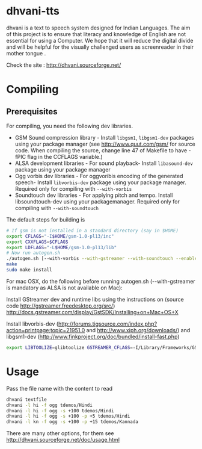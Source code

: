 dhvani-tts
==========

dhvani is a text to speech system designed for Indian Languages. The aim of this project is to ensure that literacy and knowledge of English are not essential for using a Computer. We hope that it will reduce the digital divide and will be helpful for the visually challenged users as screenreader in their mother tongue .

Check the site : http://dhvani.sourceforge.net/

Compiling
=========

Prerequisites
-------------

For compiling, you need the following dev libraries.

* GSM Sound compression library - Install `libgsm1`, `libgsm1-dev` packages using your package manager (see http://www.quut.com/gsm/ for source code. When compiling the source, change line 47 of Makefile to have -fPIC flag in the CCFLAGS variable.)
* ALSA development libraries - For sound playback- Install `libasound-dev` package using your package manager
* Ogg vorbis dev libraries - For oggvoribis encoding of the generated speech- Install `libvorbis-dev` package using your package manager. Required only for compiling with `--with-vorbis`
* Soundtouch dev libraries - For applying pitch and tempo. Install libsoundtouch-dev using your packagemanager. Required only for compiling with `--with-soundtouch`

The default steps for building is

```bash
# If gsm is not installed in a standard directory (say in $HOME)
export CFLAGS="-I$HOME/gsm-1.0-pl13/inc"
export CXXFLAGS=$CFLAGS
export LDFLAGS="-L$HOME/gsm-1.0-pl13/lib"
# Now run autogen.sh
./autogen.sh [--with-vorbis --with-gstreamer --with-soundtouch --enable-debugging]
make
sudo make install
```

For mac OSX, do the following before running autogen.sh (--with-gstreamer is mandatory as ALSA is not available on Mac): 

Install GStreamer dev and runtime libs using the instructions on (source code http://gstreamer.freedesktop.org/src/) http://docs.gstreamer.com/display/GstSDK/Installing+on+Mac+OS+X

Install libvorbis-dev (http://forums.tigsource.com/index.php?action=printpage;topic=21951.0 and http://www.xiph.org/downloads/) and libgsm1-dev (http://www.finkproject.org/doc/bundled/install-fast.php)

```bash
export LIBTOOLIZE=glibtoolize GSTREAMER_CFLAGS=-I/Library/Frameworks/GStreamer.framework/Headers GSTREAMER_LIBS="-L/Library/Frameworks/GStreamer.framework/Libraries -lgstreamer-0.10"
```

Usage
=====

Pass the file name with the content to read

```bash
dhvani textfile
dhvani -l hi -f ogg tdemos/Hindi
dhvani -l hi -f ogg -s +100 tdemos/Hindi
dhvani -l hi -f ogg -s +100 -p +5 tdemos/Hindi
dhvani -l kn -f ogg -s +100 -p +15 tdemos/Kannada
```

There are many other options, for them see http://dhvani.sourceforge.net/doc/usage.html


